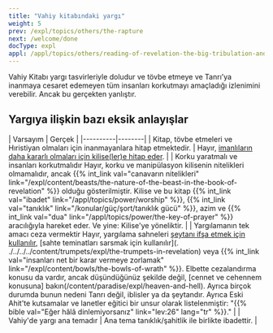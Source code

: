 ```yaml
---
title: "Vahiy kitabındaki yargı"
weight: 5
prev: /expl/topics/others/the-rapture
next: /welcome/done
docType: expl
appl: /appl/topics/others/reading-of-revelation-the-big-tribulation-and-the-rapture
---
```


Vahiy Kitabı yargı tasvirleriyle doludur ve tövbe etmeye ve Tanrı’ya inanmaya cesaret edemeyen tüm insanları korkutmayı amaçladığı izlenimini verebilir. Ancak bu gerçekten yanlıştır.

## Yargıya ilişkin bazı eksik anlayışlar

<a name="3b7a"></a>
| Varsayım | Gerçek |
|----------|--------|
| Kitap, tövbe etmeleri ve Hıristiyan olmaları için inanmayanlara hitap etmektedir. | Hayır, [imanlıların daha kararlı olmaları için kilise(ler)e hitap eder](../../../background/literature/expl/the-book-of-revelation-how-to-read-it). |
| Korku yaratmalı ve insanları korkutmalıdır Hayır, korku ve manipülasyon kilisenin nitelikleri olmamalıdır, ancak {{% int_link val="canavarın nitelikleri" link="/expl/content/beasts/the-nature-of-the-beast-in-the-book-of-revelation" %}} olduğu gösterilmiştir. Kilise ve bu kitap {{% int_link val="ibadet" link="/appl/topics/power/worship" %}}, {{% int_link val="tanıklık" link="/konular/güç/şort/tanıklık gücü" %}}, azim ve {{% int_link val="dua" link="/appl/topics/power/the-key-of-prayer" %}} aracılığıyla hareket eder. Ve yine: Kilise'ye yöneliktir. |
| Yargılamanın tek amacı ceza vermektir Hayır, yargılama sahneleri [şeytanı ifşa etmek için kullanılır](../../../content/seals/expl/the-mystery-of-the-four-horse-men), [sahte teminatları sarsmak için kullanılır](. ./../../../content/trumpets/expl/the-trumpets-in-revelation) veya {{% int_link val="insanları net bir karar vermeye zorlamak" link="/expl/content/bowls/the-bowls-of-wrath" %}}. Elbette cezalandırma konusu da vardır, ancak düşündüğünüz şekilde değil, [cennet ve cehennem konusuna] bakın(/content/paradise/expl/heaven-and-hell). Ayrıca birçok durumda bunun nedeni Tanrı değil, iblisler ya da şeytandır. Ayrıca Eski Ahit'te kutsamalar ve lanetler eğitici bir unsur olarak listelenmiştir: "{{% bible val="Eğer hâlâ dinlemiyorsanız" link="lev:26" lang="tr" %}}." |
| Vahiy'de yargı ana temadır | Ana tema tanıklık/şahitlik ile birlikte ibadettir. |
